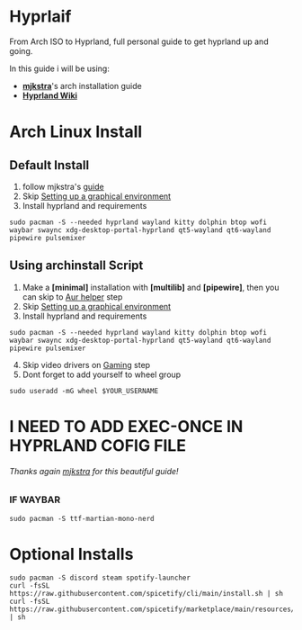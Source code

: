# Hyprlaif
From Arch ISO to Hyprland, full personal guide to get hyprland up and going.

In this guide i will be using:  
- [**mjkstra**](https://github.com/mjkstra)'s arch installation guide
- [**Hyprland Wiki**](https://wiki.hypr.land/)

# Arch Linux Install
## Default Install
1. follow mjkstra's [guide](https://gist.github.com/mjkstra/96ce7a5689d753e7a6bdd92cdc169bae)
2. Skip [Setting up a graphical environment](https://gist.github.com/mjkstra/96ce7a5689d753e7a6bdd92cdc169bae#setting-up-a-graphical-environment)
3. Install hyprland and requirements
```
sudo pacman -S --needed hyprland wayland kitty dolphin btop wofi waybar swaync xdg-desktop-portal-hyprland qt5-wayland qt6-wayland pipewire pulsemixer
```

## Using archinstall Script
1. Make a **[minimal]** installation with **[multilib]** and **[pipewire]**, then you can skip to [Aur helper](https://gist.github.com/mjkstra/96ce7a5689d753e7a6bdd92cdc169bae#aur-helper-and-additional-packages-installation) step
2. Skip [Setting up a graphical environment](https://gist.github.com/mjkstra/96ce7a5689d753e7a6bdd92cdc169bae#setting-up-a-graphical-environment)
3. Install hyprland and requirements
```
sudo pacman -S --needed hyprland wayland kitty dolphin btop wofi waybar swaync xdg-desktop-portal-hyprland qt5-wayland qt6-wayland pipewire pulsemixer
```
4. Skip video drivers on [Gaming](https://gist.github.com/mjkstra/96ce7a5689d753e7a6bdd92cdc169bae#gaming) step
5. Dont forget to add yourself to wheel group
```
sudo useradd -mG wheel $YOUR_USERNAME
```

# I NEED TO ADD EXEC-ONCE IN HYPRLAND COFIG FILE
###### Thanks again [mjkstra](https://github.com/mjkstra) for this beautiful guide!


### IF WAYBAR
```
sudo pacman -S ttf-martian-mono-nerd
```


# Optional Installs
```
sudo pacman -S discord steam spotify-launcher
curl -fsSL https://raw.githubusercontent.com/spicetify/cli/main/install.sh | sh
curl -fsSL https://raw.githubusercontent.com/spicetify/marketplace/main/resources/install.sh | sh
```
